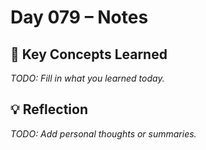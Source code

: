 # Day 079 – Notes

## 🔑 Key Concepts Learned

_TODO: Fill in what you learned today._

## 💡 Reflection

_TODO: Add personal thoughts or summaries._
